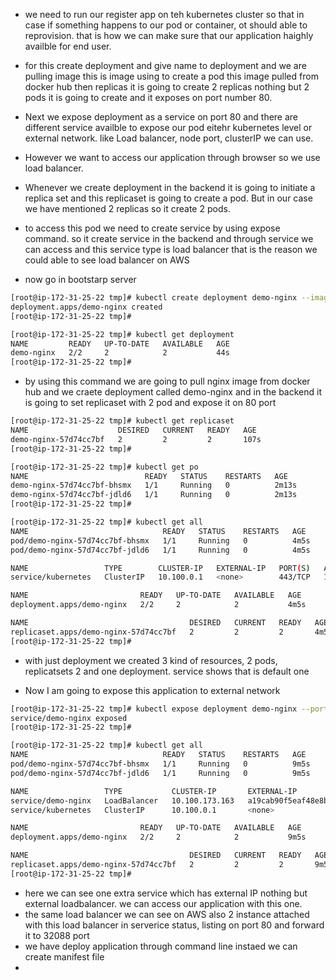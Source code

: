 - we need to run our register app on teh kubernetes cluster so that in case if something happens to our pod or container, ot should able to reprovision. that is how we can make sure that our application haighly availble for end user.
- for this create deployment and give name to deployment and we are pulling image this is image using to create a pod this image pulled from docker hub then replicas it is going to create 2 replicas nothing but 2 pods it is going to create and it exposes on port number 80.
- Next we expose deployment as a service on port 80 and there are different service availble to expose our pod eitehr kubernetes level or external network. like Load balancer, node port, clusterIP we can use.
- However we want to access our application through browser so we use load balancer.

- Whenever we create deployment in the backend it is going to initiate a replica set and this replicaset is going to create a pod. But in our case we have mentioned 2 replicas so it create 2 pods.
- to access this pod we need to create service by using expose command. so it create service in the backend and through service we can access and this service type is load balancer that is the reason we could able to see load balancer on AWS

- now go in bootstarp server
```sh
[root@ip-172-31-25-22 tmp]# kubectl create deployment demo-nginx --image=nginx --port=80 --replicas=2
deployment.apps/demo-nginx created
[root@ip-172-31-25-22 tmp]#
```
```sh
[root@ip-172-31-25-22 tmp]# kubectl get deployment
NAME         READY   UP-TO-DATE   AVAILABLE   AGE
demo-nginx   2/2     2            2           44s
[root@ip-172-31-25-22 tmp]#
```
- by using this command we are going to pull nginx image from docker hub and we craete deployment called demo-nginx and in the backend it is going to set replicaset with 2 pod and expose it on 80 port
```sh
[root@ip-172-31-25-22 tmp]# kubectl get replicaset
NAME                    DESIRED   CURRENT   READY   AGE
demo-nginx-57d74cc7bf   2         2         2       107s
[root@ip-172-31-25-22 tmp]#
```
```sh
[root@ip-172-31-25-22 tmp]# kubectl get po
NAME                          READY   STATUS    RESTARTS   AGE
demo-nginx-57d74cc7bf-bhsmx   1/1     Running   0          2m13s
demo-nginx-57d74cc7bf-jdld6   1/1     Running   0          2m13s
[root@ip-172-31-25-22 tmp]#
```
```sh
[root@ip-172-31-25-22 tmp]# kubectl get all
NAME                              READY   STATUS    RESTARTS   AGE
pod/demo-nginx-57d74cc7bf-bhsmx   1/1     Running   0          4m5s
pod/demo-nginx-57d74cc7bf-jdld6   1/1     Running   0          4m5s

NAME                 TYPE        CLUSTER-IP   EXTERNAL-IP   PORT(S)   AGE
service/kubernetes   ClusterIP   10.100.0.1   <none>        443/TCP   165m

NAME                         READY   UP-TO-DATE   AVAILABLE   AGE
deployment.apps/demo-nginx   2/2     2            2           4m5s

NAME                                    DESIRED   CURRENT   READY   AGE
replicaset.apps/demo-nginx-57d74cc7bf   2         2         2       4m5s
[root@ip-172-31-25-22 tmp]#
```
- with just deployment we created 3 kind of resources, 2 pods, replicatsets 2 and one deployment. service shows that is default one

- Now I am going to expose this application to external network
```sh
[root@ip-172-31-25-22 tmp]# kubectl expose deployment demo-nginx --port 80 --type=LoadBalancer
service/demo-nginx exposed
[root@ip-172-31-25-22 tmp]#
```
```sh
[root@ip-172-31-25-22 tmp]# kubectl get all
NAME                              READY   STATUS    RESTARTS   AGE
pod/demo-nginx-57d74cc7bf-bhsmx   1/1     Running   0          9m5s
pod/demo-nginx-57d74cc7bf-jdld6   1/1     Running   0          9m5s

NAME                 TYPE           CLUSTER-IP       EXTERNAL-IP                                                               PORT(S)        AGE
service/demo-nginx   LoadBalancer   10.100.173.163   a19cab90f5eaf48e8be7b05aac110fa0-1375601859.us-east-1.elb.amazonaws.com   80:32088/TCP   75s
service/kubernetes   ClusterIP      10.100.0.1       <none>                                                                    443/TCP        170m

NAME                         READY   UP-TO-DATE   AVAILABLE   AGE
deployment.apps/demo-nginx   2/2     2            2           9m5s

NAME                                    DESIRED   CURRENT   READY   AGE
replicaset.apps/demo-nginx-57d74cc7bf   2         2         2       9m5s
[root@ip-172-31-25-22 tmp]#
```
- here we can see one extra service which has external IP nothing but external loadbalancer. we can access our application with this one.
- the same load balancer we can see on AWS also 2 instance attached with this load balancer in serverice status, listing on port 80 and forward it to 32088 port
- we have deploy application through command line instaed we can create manifest file
- 
